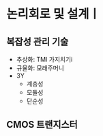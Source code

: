 # 논리회로 및 설계ㅣ

## 복잡성 관리 기술

- 추상화: TMI 가지치기i
- 규율화: 모래주머니
- 3Y
  - 계층성
  - 모듈성
  - 단순성

## CMOS 트랜지스터

